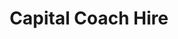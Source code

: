 ---
title: "Capital Coach Hire"
address: "105, Airport Road West, Belfast, Co. Down BT3 9LN"
tel: "07725 355865"
county: "Down"
category: "Internal Ferry Services"
type: "Content"
lat: "054.6249260000"
lng: "-005.9009700000"
---